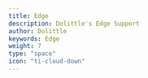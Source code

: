 ```yaml
---
title: Edge
description: Dolittle's Edge Support
author: Dolittle
keywords: Edge
weight: 7
type: "space"
icon: "ti-cloud-down"
---
```


